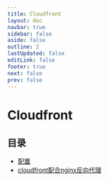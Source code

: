 ```yaml
---
title: Cloudfront
layout: doc
navbar: true
sidebar: false
aside: false
outline: 2
lastUpdated: false
editLink: false
footer: true
next: false
prev: false
---
```


# Cloudfront

## 目录

- [配置](/software/cloudfront/config)
- [cloudfront配合nginx反向代理](/software/cloudfront/nginx-502)
